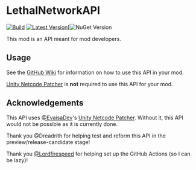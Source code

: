 # LethalNetworkAPI

[![Build](https://github.com/Xilophor/LethalNetworkAPI/actions/workflows/build.yml/badge.svg)](https://github.com/Xilophor/LethalNetworkAPI/actions/workflows/build.yml)
[![Latest Version](https://img.shields.io/thunderstore/v/xilophor/LethalNetworkAPI?logo=thunderstore&logoColor=white)](https://thunderstore.io/c/lethal-company/p/xilophor/LethalNetworkAPI)[![NuGet Version](https://img.shields.io/nuget/v/Xilophor.LethalNetworkAPI?logo=nuget)

This mod is an API meant for mod developers.

## Usage

See the [GitHub Wiki](https://xilophor.github.io/LethalNetworkAPI/) for information on how to use this API in your mod.

[Unity Netcode Patcher](https://github.com/EvaisaDev/UnityNetcodePatcher/) is **not** required to use this API for your mod.

## Acknowledgements

This API uses [@EvaisaDev](https://github.com/EvaisaDev/)'s [Unity Netcode Patcher](https://github.com/EvaisaDev/UnityNetcodePatcher/). Without it, this API would not be possible as it is currently done.

Thank you @Dreadrith for helping test and reform this API in the preview/release-candidate stage!

Thank you [@Lordfirespeed](https://github.com/Lordfirespeed) for helping set up the GitHub Actions (so I can be lazy)!
